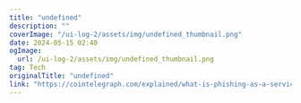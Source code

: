 ```yaml
---
title: "undefined"
description: ""
coverImage: "/ui-log-2/assets/img/undefined_thumbnail.png"
date: 2024-05-15 02:40
ogImage:
  url: /ui-log-2/assets/img/undefined_thumbnail.png
tag: Tech
originalTitle: "undefined"
link: "https://cointelegraph.com/explained/what-is-phishing-as-a-service-phaas-and-how-to-defend-against-it"
---
```

